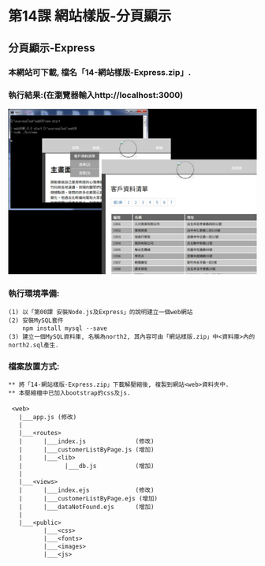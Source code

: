 # 第14課 網站樣版-分頁顯示


## 分頁顯示-Express

### 本網站可下載, 檔名「14-網站樣版-Express.zip」.


### 執行結果:(在瀏覽器輸入http://localhost:3000)
![GitHub Logo](/images/results14.jpg)


### 執行環境準備:
```
(1) 以「第00課 安裝Node.js及Express」的說明建立一個web網站
(2) 安裝MySQL套件
    npm install mysql --save
(3) 建立一個MySQL資料庫, 名稱為north2, 其內容可由「網站樣版.zip」中<資料庫>內的north2.sql產生.
```


### 檔案放置方式:
```
** 將「14-網站樣版-Express.zip」下載解壓縮後, 複製到網站<web>資料夾中.
** 本壓縮檔中已加入bootstrap的css及js.

 <web>
   |___app.js (修改)
   |
   |___<routes>
   |      |___index.js              (修改) 
   |      |___customerListByPage.js (增加)
   |      |___<lib>
   |            |___db.js           (增加)
   |
   |___<views>
   |      |___index.ejs             (修改)   
   |      |___customerListByPage.ejs (增加)
   |      |___dataNotFound.ejs      (增加)   
   |
   |___<public>
          |___<css>
          |___<fonts>          
          |___<images>
          |___<js>
```
